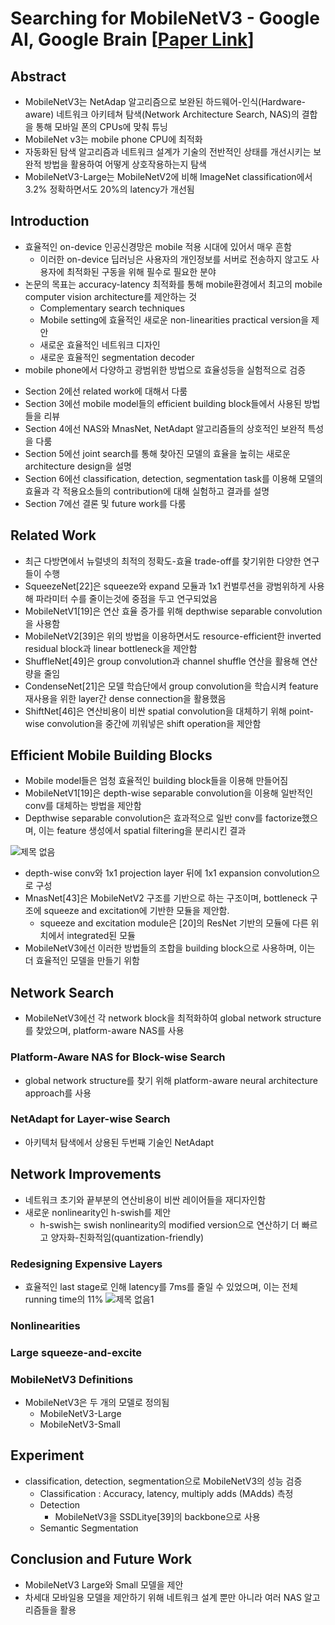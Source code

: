 # Searching for MobileNetV3 - Google AI, Google Brain [[Paper Link](https://arxiv.org/abs/1905.02244)]
## Abstract
- MobileNetV3는 NetAdap 알고리즘으로 보완된 하드웨어-인식(Hardware-aware) 네트워크 아키테쳐 탐색(Network Architecture Search, NAS)의 결합을 통해 모바일 폰의 CPUs에 맞춰 튜닝
- MobileNet v3는 mobile phone CPU에 최적화
- 자동화된 탐색 알고리즘과 네트워크 설계가 기술의 전반적인 상태를 개선시키는 보완적 방법을 활용하여 어떻게 상호작용하는지 탐색
- MobileNetV3-Large는 MobileNetV2에 비해 ImageNet classification에서 3.2% 정확하면서도 20%의 latency가 개선됨

## Introduction
- 효율적인 on-device 인공신경망은 mobile 적용 시대에 있어서 매우 흔함
  * 이러한 on-device 딥러닝은 사용자의 개인정보를 서버로 전송하지 않고도 사용자에 최적화된 구동을 위해 필수로 필요한 분야
- 논문의 목표는 accuracy-latency 최적화를 통해 mobile환경에서 최고의 mobile computer vision architecture를 제안하는 것
  * Complementary search techniques
  * Mobile setting에 효율적인 새로운 non-linearities practical version을 제안
  * 새로운 효율적인 네트워크 디자인
  * 새로운 효율적인 segmentation decoder
-  mobile phone에서 다양하고 광범위한 방법으로 효율성등을 실험적으로 검증
  * Section 2에선 related work에 대해서 다룸
  * Section 3에선 mobile model들의 efficient building block들에서 사용된 방법들을 리뷰
  * Section 4에선 NAS와 MnasNet, NetAdapt 알고리즘들의 상호적인 보완적 특성을 다룸
  * Section 5에선 joint search를 통해 찾아진 모델의 효율을 높히는 새로운 architecture design을 설명
  * Section 6에선 classification, detection, segmentation task를 이용해 모델의 효율과 각 적용요소들의 contribution에 대해 실험하고 결과를 설명
  * Section 7에선 결론 및 future work를 다룸

## Related Work
- 최근 다방면에서 뉴럴넷의 최적의 정확도-효율 trade-off를 찾기위한 다양한 연구들이 수행
- SqueezeNet[22]은 squeeze와 expand 모듈과 1x1 컨벌루션을 광범위하게 사용해 파라미터 수를 줄이는것에 중점을 두고 연구되었음
- MobileNetV1[19]은 연산 효율 증가를 위해 depthwise separable convolution을 사용함
- MobileNetV2[39]은 위의 방법을 이용하면서도 resource-efficient한 inverted residual block과 linear bottleneck을 제안함
- ShuffleNet[49]은 group convolution과 channel shuffle 연산을 활용해 연산량을 줄임
- CondenseNet[21]은 모델 학습단에서 group convolution을 학습시켜 feature 재사용을 위한 layer간 dense connection을 활용했음
- ShiftNet[46]은 연산비용이 비싼 spatial convolution을 대체하기 위해 point-wise convolution을 중간에 끼워넣은 shift operation을 제안함


## Efficient Mobile Building Blocks
- Mobile model들은 엄청 효율적인 building block들을 이용해 만들어짐
- MobileNetV1[19]은 depth-wise separable convolution을 이용해 일반적인 conv를 대체하는 방법을 제안함
- Depthwise separable convolution은 효과적으로 일반 conv를 factorize했으며, 이는 feature 생성에서 spatial filtering을 분리시킨 결과

![제목 없음](https://user-images.githubusercontent.com/47103479/105128934-5e5df480-5b27-11eb-9160-fb00096697ee.png)
- depth-wise conv와 1x1 projection layer 뒤에 1x1 expansion convolution으로 구성
- MnasNet[43]은 MobileNetV2 구조를 기반으로 하는 구조이며, bottleneck 구조에 squeeze and excitation에 기반한 모듈을 제안함.
  * squeeze and excitation module은 [20]의 ResNet 기반의 모듈에 다른 위치에서 integrated된 모듈
- MobileNetV3에선 이러한 방법들의 조합을 building block으로 사용하며, 이는 더 효율적인 모델을 만들기 위함

## Network Search
- MobileNetV3에선 각 network block을 최적화하여 global network structure를 찾았으며, platform-aware NAS를 사용
### Platform-Aware NAS for Block-wise Search
  -  global network structure를 찾기 위해 platform-aware neural architecture approach를 사용
### NetAdapt for Layer-wise Search
  - 아키텍처 탐색에서 상용된 두번째 기술인 NetAdapt

## Network Improvements
- 네트워크 초기와 끝부분의 연산비용이 비싼 레이어들을 재디자인함
- 새로운 nonlinearity인 h-swish를 제안
  * h-swish는 swish nonlinearity의 modified version으로 연산하기 더 빠르고 양자화-친화적임(quantization-friendly)
### Redesigning Expensive Layers
- 효율적인 last stage로 인해 latency를 7ms를 줄일 수 있었으며, 이는 전체 running time의 11%
![제목 없음1](https://user-images.githubusercontent.com/47103479/105129405-58b4de80-5b28-11eb-9515-9823bca3e979.png)
### Nonlinearities
### Large squeeze-and-excite
### MobileNetV3 Definitions
- MobileNetV3은 두 개의 모델로 정의됨
    * MobileNetV3-Large
    * MobileNetV3-Small
    
## Experiment
- classification, detection, segmentation으로 MobileNetV3의 성능 검증
  * Classification : Accuracy, latency, multiply adds (MAdds) 측정
  * Detection
    * MobileNetV3을 SSDLitye[39]의 backbone으로 사용
  * Semantic Segmentation
  
## Conclusion and Future Work
- MobileNetV3 Large와 Small 모델을 제안
- 차세대 모바일용 모델을 제안하기 위해 네트워크 설계 뿐만 아니라 여러 NAS 알고리즘들을 활용
